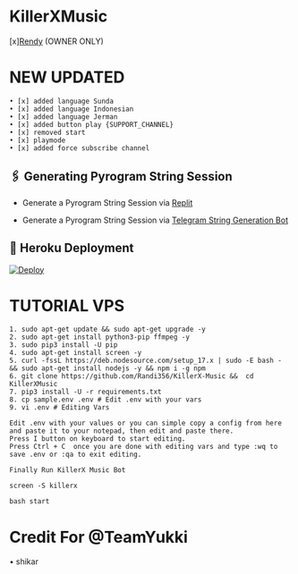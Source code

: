 # KillerXMusic
[x][Rendy](https://github.com/Randi356/KillerX-Music) (OWNER ONLY)

# NEW UPDATED
```
• [x] added language Sunda
• [x] added language Indonesian
• [x] added language Jerman
• [x] added button play {SUPPORT_CHANNEL}
• [x] removed start
• [x] playmode 
• [x] added force subscribe channel
```

## 🖇 Generating Pyrogram String Session

- Generate a Pyrogram String Session via [Replit](https://replit.com/@Randi356/Vegeta-String)

- Generate a Pyrogram String Session via [Telegram String Generation Bot](https://t.me/VegetaSessionBot)


## 🚀 Heroku Deployment

[![Deploy](https://www.herokucdn.com/deploy/button.svg)](https://heroku.com/deploy?template=https://github.com/Randi356/KillerX-Music)

# TUTORIAL VPS
```
1. sudo apt-get update && sudo apt-get upgrade -y
2. sudo apt-get install python3-pip ffmpeg -y
3. sudo pip3 install -U pip
4. sudo apt-get install screen -y
5. curl -fssL https://deb.nodesource.com/setup_17.x | sudo -E bash - && sudo apt-get install nodejs -y && npm i -g npm
6. git clone https://github.com/Randi356/KillerX-Music &&  cd KillerXMusic
7. pip3 install -U -r requirements.txt
8. cp sample.env .env # Edit .env with your vars
9. vi .env # Editing Vars

Edit .env with your values or you can simple copy a config from here and paste it to your notepad, then edit and paste there.
Press I button on keyboard to start editing.
Press Ctrl + C  once you are done with editing vars and type :wq to save .env or :qa to exit editing.

Finally Run KillerX Music Bot

screen -S killerx

bash start
```



# Credit For @TeamYukki
• shikar
